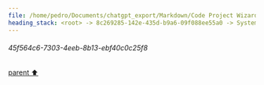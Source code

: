```yaml
---
file: /home/pedro/Documents/chatgpt_export/Markdown/Code Project Wizard.md
heading_stack: <root> -> 8c269285-142e-435d-b9a6-09f088ee55a0 -> System -> 3f14cc08-f4b7-4f8c-8004-80585ceb35cb -> System -> aaa238c5-ebfb-4a7c-a2a9-36a5e8e7f8b4 -> User -> 82599f1c-3cc9-483f-aec3-3ac7d27a364e -> Assistant -> Features: -> Workflow: -> Example Interaction: -> Output: -> Code Quality: -> aaa22d81-0c5f-4c16-bfcb-6501028b3abb -> User -> fe9b346a-bb29-47a2-9d2c-46143833df8b -> Assistant -> Example YAML Spec: -> Technical Details: -> aaa211da-11d1-42b0-b243-8b5317275494 -> User -> 20e348c8-2674-4247-a2df-a800d30e6919 -> Assistant -> Steps in Refinement Rounds: -> Technical Aspects: -> aaa2b832-6e67-4a8c-ae5a-880527a9c70e -> User -> 63be082f-29bf-4df2-89c7-e76831e2be2f -> Assistant -> Rule-Based Analysis: -> Heuristic-Based Analysis: -> Advanced (AI/ML-based): -> Dynamic Learning: -> Practical Example: -> Technical Implementation: -> aaa259a8-4f58-45ef-a557-f83ed0d43060 -> User -> def21ed4-8bd1-48ad-abaa-abfdd1b5e931 -> Assistant -> Contextual Analysis: -> Comparative Analysis: -> Iterative Refinement: -> Multiple Perspectives: -> aaa23c35-f0d8-4fce-a4ff-8119445334b2 -> User -> ea71b934-62f2-45e7-82a9-a81550fd8686 -> Assistant -> fa37c68b-32c7-454d-b00b-00a47351e53e -> Tool -> 84e038bc-6e93-4bc8-878c-10e7d8b569ee -> Assistant -> ee3f4b23-d5cc-40c1-b36d-1e8c75e1f405 -> Assistant -> a5fa0b39-6e6e-4d75-ab10-661ef75ae7a8 -> Tool -> cc61a182-27d2-4f6a-a71d-d72464d98534 -> Assistant -> aaa2c8cb-e81c-4492-a5fc-47ab6403649e -> User -> 342daaf2-1b53-429f-ac1f-c2f0d62b0854 -> Assistant -> Contextual Analysis -> Example 1: FileWizard (CLI Tool) -> Example 2: MathMaster (Library) -> Example 3: TextGuru (Library) -> Comparative Analysis -> Iterative Refinement and Multiple Perspectives -> aaa2fea7-2f9a-468c-aa92-4390c5656997 -> User -> 17f01298-e8c9-4fa2-9eff-e899007aa1d4 -> Assistant -> aaa2a8b0-8af1-4aa2-b392-fb8a23cb858f -> User -> fbb011e3-9fe4-4cd2-a463-2372dccb2f55 -> Assistant -> c887ed71-703b-4ff3-a325-cf2d308533c6 -> Tool -> 6c9031fc-9a16-43d1-a3d7-834542c3ba01 -> Assistant -> Contextual Analysis -> aaa24628-c65b-42bd-9b96-43164c4415f8 -> User -> 4c5eff3e-6c36-42cd-b879-0a7ebe6ec36f -> Assistant -> 1d1d8a64-b577-4e98-827e-a3a08976b5c5 -> Tool -> a03fefee-1097-451a-ad44-711c53e80526 -> Assistant -> aaa2fbcf-0b55-42ce-97af-bc8fc61a9ff0 -> User -> f52bf6c0-5eb1-4e81-afc9-42638f2495b7 -> Assistant -> aaa2d8b2-cdd1-4b5e-98ed-02db0165cff7 -> User -> 839d642b-02d3-470c-ae67-56a3a95b5850 -> Assistant -> d17ec121-5222-4735-b7ef-6d4da153a1e5 -> Tool -> 4b125791-cfd9-4fde-baff-6a263946766e -> Assistant -> aaa26fb6-c71f-4c9f-a9a8-c4917a3f3d19 -> User -> 850a69d1-81c8-4179-bb21-bdb80ccf8fe3 -> Assistant -> aaa2ce98-c8de-461c-9d39-2a90bfb1537c -> User -> cf5e8ef9-775c-4a98-bcc0-78fa39b6c270 -> Assistant -> e13203cb-027e-4585-a428-7e24013e549f -> Tool -> 0c7e375c-6dc2-456e-8cfe-e4b7446b46d8 -> Assistant -> aaa233f1-49fe-4fcc-9e62-dd1f49b1da4f -> User -> f9d3a5ff-1e33-4550-ad5a-514b031463a2 -> Assistant -> 4d003e83-3f96-414b-b466-228ea7dd8150 -> Tool -> 7451da30-803d-4483-816d-ed2045ed6966 -> Assistant -> aaa25bd8-2d73-4acc-9b1b-60d39504396e -> User -> 91ea4cb5-f8a4-473a-939a-39dcd367e5e5 -> Assistant -> c6575f7e-d7ca-42a3-bc8d-432a6a1204f8 -> Tool -> 0482de95-ab63-474b-9802-fc729aaa896d -> Assistant -> aaa295d2-306f-4f41-bca5-b5dd6b1b769b -> User -> b857a421-33fb-4bb4-b0ea-a4c58a8b1cbf -> Assistant -> 1b1aedbf-e014-4681-a30f-4edca7dbc31c -> Tool -> 5784e2ab-37e2-45eb-b2b8-134423efbfbb -> Assistant -> aaa206f6-325e-4779-989c-1bb52f1fcd3f -> User -> 66ecf4af-2728-438b-9a69-7e12d093c3f0 -> Assistant -> 828a3eb5-cf63-4783-8b75-bee963d8bb2f -> Tool -> 821394fe-c4d4-4d08-8861-05cc3b08fee1 -> Assistant -> aaa224d7-b419-4d02-88a2-07ba545ad4bf -> User -> 8229a58b-ffb4-40b7-8c2c-4e5c75f8fc05 -> Assistant -> fe0bd704-545f-4770-b80e-aa39807e9cba -> Tool -> 45f564c6-7303-4eeb-8b13-ebf40c0c25f8
---
```

###### 45f564c6-7303-4eeb-8b13-ebf40c0c25f8
[parent ⬆️](#fe0bd704-545f-4770-b80e-aa39807e9cba)
